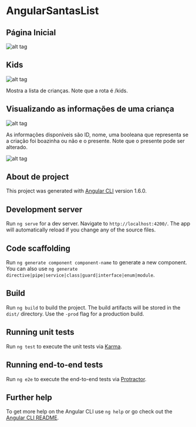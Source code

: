 # AngularSantasList

## Página Inicial

![alt tag](https://user-images.githubusercontent.com/17744055/33921346-63400f2a-dfaa-11e7-8202-855bdec9aa2d.PNG)

## Kids

![alt tag](https://user-images.githubusercontent.com/17744055/33921347-636c02b0-dfaa-11e7-89b6-e5adfa45c14c.PNG)

Mostra a lista de crianças. Note que a rota é /kids.

## Visualizando as informações de uma criança

![alt tag](https://user-images.githubusercontent.com/17744055/33921348-63962a04-dfaa-11e7-86ae-7f4a4046f0a5.PNG)

As informações disponíveis são ID, nome, uma booleana que representa se a criação foi boazinha ou não e o presente. Note que o presente pode ser alterado.

![alt tag](https://user-images.githubusercontent.com/17744055/33921349-63bf2fbc-dfaa-11e7-8d2f-1f164e7006dd.PNG)

## About de project

This project was generated with [Angular CLI](https://github.com/angular/angular-cli) version 1.6.0.

## Development server

Run `ng serve` for a dev server. Navigate to `http://localhost:4200/`. The app will automatically reload if you change any of the source files.

## Code scaffolding

Run `ng generate component component-name` to generate a new component. You can also use `ng generate directive|pipe|service|class|guard|interface|enum|module`.

## Build

Run `ng build` to build the project. The build artifacts will be stored in the `dist/` directory. Use the `-prod` flag for a production build.

## Running unit tests

Run `ng test` to execute the unit tests via [Karma](https://karma-runner.github.io).

## Running end-to-end tests

Run `ng e2e` to execute the end-to-end tests via [Protractor](http://www.protractortest.org/).

## Further help

To get more help on the Angular CLI use `ng help` or go check out the [Angular CLI README](https://github.com/angular/angular-cli/blob/master/README.md).
